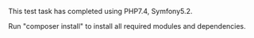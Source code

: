 This test task has completed using PHP7.4, Symfony5.2.

Run "composer install" to install all required modules and dependencies.
